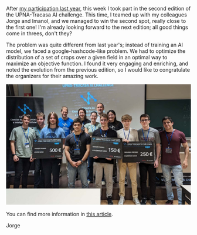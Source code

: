 <!--
title: II UPNA-Tracasa AI challenge
tag: Updates
date: 25/03/2024
-->
After [my participation last year](/blog/i-upna-tracasa-ai-challenge), this week I took part in the second edition of the UPNA-Tracasa AI challenge. This time, I teamed up with my colleagues Jorge and Imanol, and we managed to win the second spot, really close to the first one! I'm already looking forward to the next edition; all good things come in threes, don't they?

The problem was quite different from last year's; instead of training an AI model, we faced a google-hashcode-like problem. We had to optimize the distribution of a set of crops over a given field in an optimal way to maximize an objective function. I found it very engaging and enriching, and noted the evolution from the previous edition, so I would like to congratulate the organizers for their amazing work.

![AI challenge winners](/assets/blog/upna_tracasa_challenge_2024.jpg)

You can find more information in [this article](https://www.unavarra.es/sites/actualidad/contents/noticias/2024/03/22/balance-ia-challenge.html).

Jorge